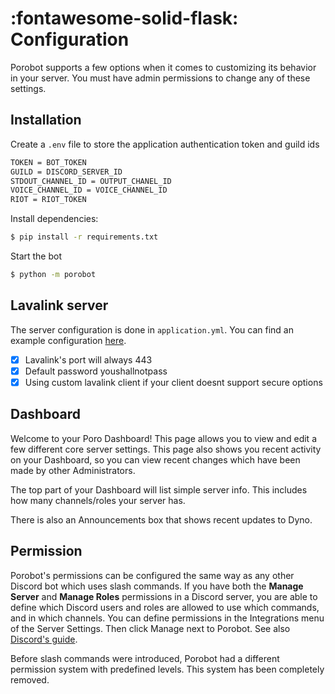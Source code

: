 # :fontawesome-solid-flask: Configuration

Porobot supports a few options when it comes to customizing its behavior in your server. You must have admin permissions to change any of these settings.

## Installation

Create a `.env` file to store the application authentication token and guild ids

```sh
TOKEN = BOT_TOKEN
GUILD = DISCORD_SERVER_ID
STDOUT_CHANNEL_ID = OUTPUT_CHANEL_ID
VOICE_CHANNEL_ID = VOICE_CHANNEL_ID
RIOT = RIOT_TOKEN
```

Install dependencies:

```sh
$ pip install -r requirements.txt
```

Start the bot

```sh
$ python -m porobot
```

## Lavalink server

The server configuration is done in `application.yml`. You can find an example configuration [here](https://github.com/lavalink-devs/Lavalink/blob/master/LavalinkServer/application.yml.example).

- [x] Lavalink's port will always 443
- [x] Default password youshallnotpass
- [x] Using custom lavalink client if your client doesnt support secure options

## Dashboard
Welcome to your Poro Dashboard! This page allows you to view and edit a few different core server settings. This page also shows you recent activity on your Dashboard, so you can view recent changes which have been made by other Administrators.

The top part of your Dashboard will list simple server info. This includes how many channels/roles your server has.

There is also an Announcements box that shows recent updates to Dyno.

## Permission
Porobot's permissions can be configured the same way as any other Discord bot which uses slash commands. If you have both the **Manage Server** and **Manage Roles** permissions in a Discord server, you are able to define which Discord users and roles are allowed to use which commands, and in which channels. You can define permissions in the Integrations menu of the Server Settings. Then click Manage next to Porobot. See also [Discord's guide](https://support.discord.com/hc/en-us/articles/4644915651095-Command-Permissions).

Before slash commands were introduced, Porobot had a different permission system with predefined levels. This system has been completely removed.